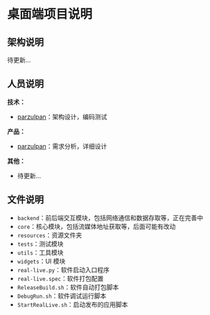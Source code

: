 # 桌面端项目说明

## 架构说明

待更新...

## 人员说明

**技术：**

* [parzulpan](https://github.com/parzulpan)：架构设计，编码测试

**产品：**

* [parzulpan](https://github.com/parzulpan)：需求分析，详细设计

**其他：**

* 待更新...

## 文件说明

* `backend`：前后端交互模块，包括网络通信和数据存取等，正在完善中
* `core`：核心模块，包括流媒体地址获取等，后面可能有改动
* `resources`：资源文件夹
* `tests`：测试模块
* `utils`：工具模块
* `widgets`：UI 模块
* `real-live.py`：软件启动入口程序
* `real-live.spec`：软件打包配置
* `ReleaseBuild.sh`：软件自动打包脚本
* `DebugRun.sh`：软件调试运行脚本
* `StartRealLive.sh`：启动发布的应用脚本
